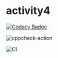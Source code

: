 # activity4

[![Codacy Badge](https://api.codacy.com/project/badge/Grade/d7b624e11b524ba2ad02b148c3e7c572)](https://app.codacy.com/gh/99002774/activity4?utm_source=github.com&utm_medium=referral&utm_content=99002774/activity4&utm_campaign=Badge_Grade)

![cppcheck-action](https://github.com/99002774/activity4/workflows/cppcheck-action/badge.svg)

![CI](https://github.com/99002774/activity4/workflows/CI/badge.svg)
